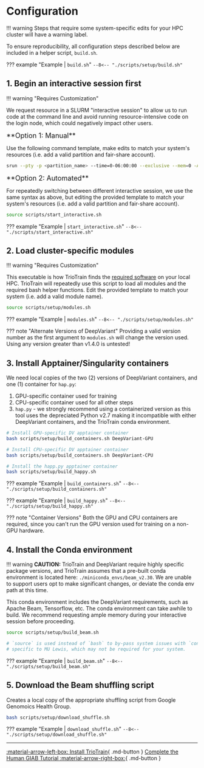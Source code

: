 # Configuration

!!! warning
    Steps that require some system-specific edits for your HPC cluster will have a warning label.

To ensure reproducibility, all configuration steps described below are included in a helper script, `build.sh`.

??? example "Example | `build.sh`"
    ```
    --8<-- "./scripts/setup/build.sh"
    ```

<a name="interactive"></a>

## 1. Begin an interactive session first

!!! warning "Requires Customization"

We request resource in a SLURM "interactive session" to allow us to run code at the command line and avoid running resource-intensive code on the login node, which could negatively impact other users.

<font size= "4"> 
**Option 1: Manual**
</font>

Use the following command template, make edits to match your system's resources (i.e. add a valid partition and fair-share account).

```bash title="Run the following at the command line:"
srun --pty -p <partition_name> --time=0-06:00:00 --exclusive --mem=0 -A <account_name> /bin/bash
```

<font size= "4"> 
**Option 2: Automated**
</font>

For repeatedly switching between different interactive session, we use the same syntax as above, but editing the provided template to match your system's resources (i.e. add a valid partition and fair-share account).

```bash title="Run the following at the command line:"
source scripts/start_interactive.sh
```

??? example "Example | `start_interactive.sh`"
    ```
    --8<-- "./scripts/start_interactive.sh"
    ```

<a name="modules"></a>
## 2. Load cluster-specific modules

!!! warning "Requires Customization"

This executable is how TrioTrain finds the [required software](installation.md#system-requirements) on your local HPC. TrioTrain will repeatedly use this script to load all modules and the required bash helper functions. Edit the provided template to match your system (i.e. add a valid module name).

```bash title="Run the following at the command line:"
source scripts/setup/modules.sh 
```

??? example "Example | `modules.sh`"
    ```
    --8<-- "./scripts/setup/modules.sh"
    ```

??? note "Alternate Versions of DeepVariant"
    Providing a valid version number as the first argument to `modules.sh` will change the version used. Using any version greater than v1.4.0 is untested!

## 3. Install Apptainer/Singularity containers

We need local copies of the two (2) versions of DeepVariant containers, and one (1) container for `hap.py`:

1. GPU-specific container used for training
2. CPU-specific container used for all other steps
3. `hap.py` - we strongly recommend using a containerized version as this tool uses the depreciated Python v2.7 making it incompatible with either DeepVariant containers, and the TrioTrain conda environment.

```bash title="Run the following at the command line:"
# Install GPU-specific DV apptainer container
bash scripts/setup/build_containers.sh DeepVariant-GPU

# Install CPU-specific DV apptainer container
bash scripts/setup/build_containers.sh DeepVariant-CPU

# Install the happ.py apptainer container
bash scripts/setup/build_happy.sh
```

??? example "Example | `build_containers.sh`"
    ```
    --8<-- "./scripts/setup/build_containers.sh"
    ```

??? example "Example | `build_happy.sh`"
    ```
    --8<-- "./scripts/setup/build_happy.sh"
    ```

??? note "Container Versions"
    Both the GPU and CPU containers are required, since you can't run the GPU version used for training on a non-GPU hardware.

## 4. Install the Conda environment

!!! warning
    **CAUTION:** TrioTrain and DeepVariant require highly specific package versions, and TrioTrain assumes that a pre-built conda environment is located here: `./miniconda_envs/beam_v2.30`. We are unable to support users opt to make significant changes, or deviate the conda env path at this time.

This conda environment includes the DeepVariant requirements, such as Apache Beam, Tensorflow, etc. The conda environment can take awhile to build. We recommend requesting ample memory during your interactive session before proceeding. 

```bash title="Run the following at the command line:"
source scripts/setup/build_beam.sh

# `source` is used instead of `bash` to by-pass system issues with `conda activate` 
# specific to MU Lewis, which may not be required for your system.
```

??? example "Example | `build_beam.sh`"
    ```
    --8<-- "./scripts/setup/build_beam.sh"
    ```

## 5. Download the Beam shuffling script

Creates a local copy of the appropriate shuffling script from Google Genomoics Health Group.

```bash title="Run the following at the command line:"
bash scripts/setup/download_shuffle.sh
```

??? example "Example | `download_shuffle.sh`"
    ```
    --8<-- "./scripts/setup/download_shuffle.sh"
    ```

---

[:material-arrow-left-box: Install TrioTrain](installation.md){ .md-button } [Complete the Human GIAB Tutorial :material-arrow-right-box:](walk-through.md){ .md-button }
